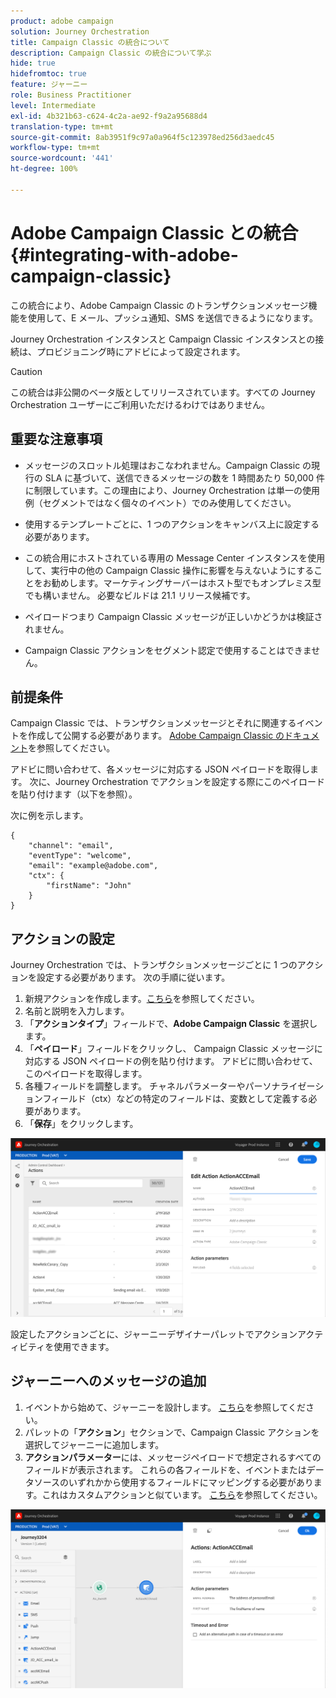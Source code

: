```yaml
---
product: adobe campaign
solution: Journey Orchestration
title: Campaign Classic の統合について
description: Campaign Classic の統合について学ぶ
hide: true
hidefromtoc: true
feature: ジャーニー
role: Business Practitioner
level: Intermediate
exl-id: 4b321b63-c624-4c2a-ae92-f9a2a95688d4
translation-type: tm+mt
source-git-commit: 8ab3951f9c97a0a964f5c123978ed256d3aedc45
workflow-type: tm+mt
source-wordcount: '441'
ht-degree: 100%

---
```


# Adobe Campaign Classic との統合 {#integrating-with-adobe-campaign-classic}

この統合により、Adobe Campaign Classic のトランザクションメッセージ機能を使用して、E メール、プッシュ通知、SMS を送信できるようになります。

Journey Orchestration インスタンスと Campaign Classic インスタンスとの接続は、プロビジョニング時にアドビによって設定されます。

>[!CAUTION]
>
> この統合は非公開のベータ版としてリリースされています。すべての Journey Orchestration ユーザーにご利用いただけるわけではありません。

## 重要な注意事項

* メッセージのスロットル処理はおこなわれません。Campaign Classic の現行の SLA に基づいて、送信できるメッセージの数を 1 時間あたり 50,000 件に制限しています。この理由により、Journey Orchestration は単一の使用例（セグメントではなく個々のイベント）でのみ使用してください。

* 使用するテンプレートごとに、1 つのアクションをキャンバス上に設定する必要があります。

* この統合用にホストされている専用の Message Center インスタンスを使用して、実行中の他の Campaign Classic 操作に影響を与えないようにすることをお勧めします。マーケティングサーバーはホスト型でもオンプレミス型でも構いません。 必要なビルドは 21.1 リリース候補です。

* ペイロードつまり Campaign Classic メッセージが正しいかどうかは検証されません。

* Campaign Classic アクションをセグメント認定で使用することはできません。

## 前提条件

Campaign Classic では、トランザクションメッセージとそれに関連するイベントを作成して公開する必要があります。  [Adobe Campaign Classic のドキュメント](https://experienceleague.adobe.com/docs/campaign-classic/using/transactional-messaging/introduction/about-transactional-messaging.html#transactional-messaging)を参照してください。

アドビに問い合わせて、各メッセージに対応する JSON ペイロードを取得します。 次に、Journey Orchestration でアクションを設定する際にこのペイロードを貼り付けます（以下を参照）。

次に例を示します。

```
{
    "channel": "email",
    "eventType": "welcome",
    "email": "example@adobe.com",
    "ctx": {
        "firstName": "John"
    }
}
```

## アクションの設定

Journey Orchestration では、トランザクションメッセージごとに 1 つのアクションを設定する必要があります。 次の手順に従います。

1. 新規アクションを作成します。[こちら](../action/action.md)を参照してください。
1. 名前と説明を入力します。
1. 「**アクションタイプ**」フィールドで、**Adobe Campaign Classic** を選択します。
1. 「**ペイロード**」フィールドをクリックし、 Campaign Classic メッセージに対応する JSON ペイロードの例を貼り付けます。 アドビに問い合わせて、このペイロードを取得します。 
1. 各種フィールドを調整します。 チャネルパラメーターやパーソナライゼーションフィールド（ctx）などの特定のフィールドは、変数として定義する必要があります。
1. 「**保存**」をクリックします。

![](../assets/accintegration1.png)

設定したアクションごとに、ジャーニーデザイナーパレットでアクションアクティビティを使用できます。

## ジャーニーへのメッセージの追加

1. イベントから始めて、ジャーニーを設計します。 [こちら](../building-journeys/journey.md)を参照してください。
1. パレットの「**アクション**」セクションで、Campaign Classic アクションを選択してジャーニーに追加します。
1. **アクションパラメーター**&#x200B;には、メッセージペイロードで想定されるすべてのフィールドが表示されます。 これらの各フィールドを、イベントまたはデータソースのいずれかから使用するフィールドにマッピングする必要があります。これはカスタムアクションと似ています。 [こちら](../building-journeys/using-custom-actions.md)を参照してください。

![](../assets/accintegration2.png)
